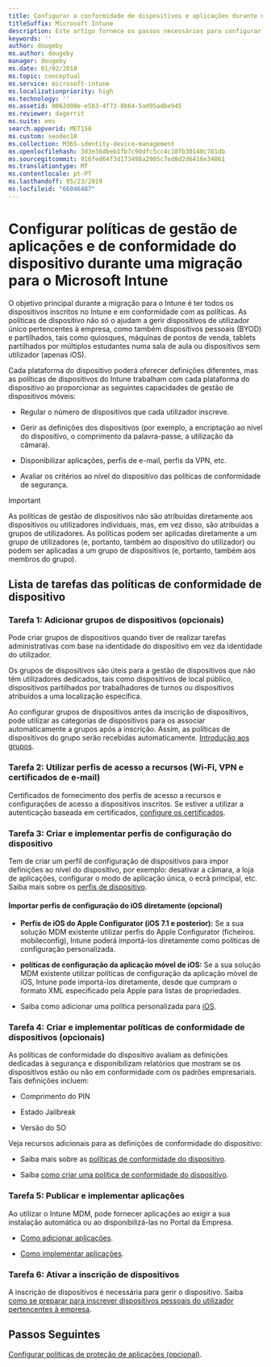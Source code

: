 ```yaml
---
title: Configurar a conformidade de dispositivos e aplicações durante uma migração do Intune
titleSuffix: Microsoft Intune
description: Este artigo fornece os passos necessários para configurar as políticas de gestão de aplicações e de conformidade do dispositivo durante uma migração do Microsoft Intune.
keywords: ''
author: dougeby
ms.author: dougeby
manager: dougeby
ms.date: 01/02/2018
ms.topic: conceptual
ms.service: microsoft-intune
ms.localizationpriority: high
ms.technology: ''
ms.assetid: 0062d08e-e5b3-4f73-8b64-5ad95adbe945
ms.reviewer: dagerrit
ms.suite: ems
search.appverid: MET150
ms.custom: seodec18
ms.collection: M365-identity-device-management
ms.openlocfilehash: 3d3e36dbeb1fb7c90dfc5cc4c18fb30140c761db
ms.sourcegitcommit: 916fed64f3d173498a2905c7ed8d2d6416e34061
ms.translationtype: MT
ms.contentlocale: pt-PT
ms.lasthandoff: 05/23/2019
ms.locfileid: "66046487"
---
```

# <a name="configure-device-compliance-and-app-management-policies-when-migrating-to-microsoft-intune"></a>Configurar políticas de gestão de aplicações e de conformidade do dispositivo durante uma migração para o Microsoft Intune

O objetivo principal durante a migração para o Intune é ter todos os dispositivos inscritos no Intune e em conformidade com as políticas. As políticas de dispositivo não só o ajudam a gerir dispositivos de utilizador único pertencentes à empresa, como também dispositivos pessoais (BYOD) e partilhados, tais como quiosques, máquinas de pontos de venda, tablets partilhados por múltiplos estudantes numa sala de aula ou dispositivos sem utilizador (apenas iOS).

Cada plataforma do dispositivo poderá oferecer definições diferentes, mas as políticas de dispositivos do Intune trabalham com cada plataforma do dispositivo ao proporcionar as seguintes capacidades de gestão de dispositivos móveis:

-   Regular o número de dispositivos que cada utilizador inscreve.

-   Gerir as definições dos dispositivos (por exemplo, a encriptação ao nível do dispositivo, o comprimento da palavra-passe, a utilização da câmara).

-   Disponibilizar aplicações, perfis de e-mail, perfis da VPN, etc.

-   Avaliar os critérios ao nível do dispositivo das políticas de conformidade de segurança.

> [!IMPORTANT]
> As políticas de gestão de dispositivos não são atribuídas diretamente aos dispositivos ou utilizadores individuais, mas, em vez disso, são atribuídas a grupos de utilizadores. As políticas podem ser aplicadas diretamente a um grupo de utilizadores (e, portanto, também ao dispositivo do utilizador) ou podem ser aplicadas a um grupo de dispositivos (e, portanto, também aos membros do grupo).

## <a name="task-list-for-device-compliance-policies"></a>Lista de tarefas das políticas de conformidade de dispositivo

### <a name="task-1-add-device-groups-optional"></a>Tarefa 1: Adicionar grupos de dispositivos (opcionais)

Pode criar grupos de dispositivos quando tiver de realizar tarefas administrativas com base na identidade do dispositivo em vez da identidade do utilizador.

Os grupos de dispositivos são úteis para a gestão de dispositivos que não têm utilizadores dedicados, tais como dispositivos de local público, dispositivos partilhados por trabalhadores de turnos ou dispositivos atribuídos a uma localização específica.

Ao configurar grupos de dispositivos antes da inscrição de dispositivos, pode utilizar as categorias de dispositivos para os associar automaticamente a grupos após a inscrição. Assim, as políticas de dispositivos do grupo serão recebidas automaticamente. [Introdução aos grupos](groups-get-started.md).

### <a name="task-2-use-resource-access-profiles-wi-fi-vpn-and-email-certificates"></a>Tarefa 2: Utilizar perfis de acesso a recursos (Wi-Fi, VPN e certificados de e-mail)

Certificados de fornecimento dos perfis de acesso a recursos e configurações de acesso a dispositivos inscritos. Se estiver a utilizar a autenticação baseada em certificados, [configure os certificados](certificates-configure.md).

### <a name="task-3-create-and-deploy-device-configuration-profiles"></a>Tarefa 3: Criar e implementar perfis de configuração do dispositivo

Tem de criar um perfil de configuração de dispositivos para impor definições ao nível do dispositivo, por exemplo: desativar a câmara, a loja de aplicações, configurar o modo de aplicação única, o ecrã principal, etc. Saiba mais sobre os [perfis de dispositivo](device-profiles.md).

####  <a name="directly-import-ios-configuration-profiles-optional"></a>Importar perfis de configuração do iOS diretamente (opcional)

-   **Perfis de iOS do Apple Configurator (iOS 7.1 e posterior):** Se a sua solução MDM existente utilizar perfis do Apple Configurator (ficheiros. mobileconfig), Intune poderá importá-los diretamente como políticas de configuração personalizada.

-   **políticas de configuração da aplicação móvel de iOS:** Se a sua solução MDM existente utilizar políticas de configuração da aplicação móvel de iOS, Intune pode importá-los diretamente, desde que cumpram o formato XML especificado pela Apple para listas de propriedades.

- Saiba como adicionar uma política personalizada para [iOS](custom-settings-ios.md).

### <a name="task-4-create-and-deploy-device-compliance-policies-optional"></a>Tarefa 4: Criar e implementar políticas de conformidade de dispositivos (opcionais)

As políticas de conformidade do dispositivo avaliam as definições dedicadas à segurança e disponibilizam relatórios que mostram se os dispositivos estão ou não em conformidade com os padrões empresariais. Tais definições incluem:

-   Comprimento do PIN

-   Estado Jailbreak

-   Versão do SO

Veja recursos adicionais para as definições de conformidade do dispositivo:

-   Saiba mais sobre as [políticas de conformidade do dispositivo](device-compliance.md).

-   Saiba [como criar uma política de conformidade do dispositivo](device-compliance-get-started.md).

### <a name="task-5-publish-and-deploy-apps"></a>Tarefa 5: Publicar e implementar aplicações

Ao utilizar o Intune MDM, pode fornecer aplicações ao exigir a sua instalação automática ou ao disponibilizá-las no Portal da Empresa.

-   [Como adicionar aplicações](apps-add.md).

-   [Como implementar aplicações](apps-deploy.md).

### <a name="task-6-enable-device-enrollment"></a>Tarefa 6: Ativar a inscrição de dispositivos

A inscrição de dispositivos é necessária para gerir o dispositivo. Saiba [como se preparar para inscrever dispositivos pessoais do utilizador pertencentes à empresa](device-enrollment.md).

## <a name="next-steps"></a>Passos Seguintes

[Configurar políticas de proteção de aplicações (opcional)](migration-guide-app-protection-policies.md).
